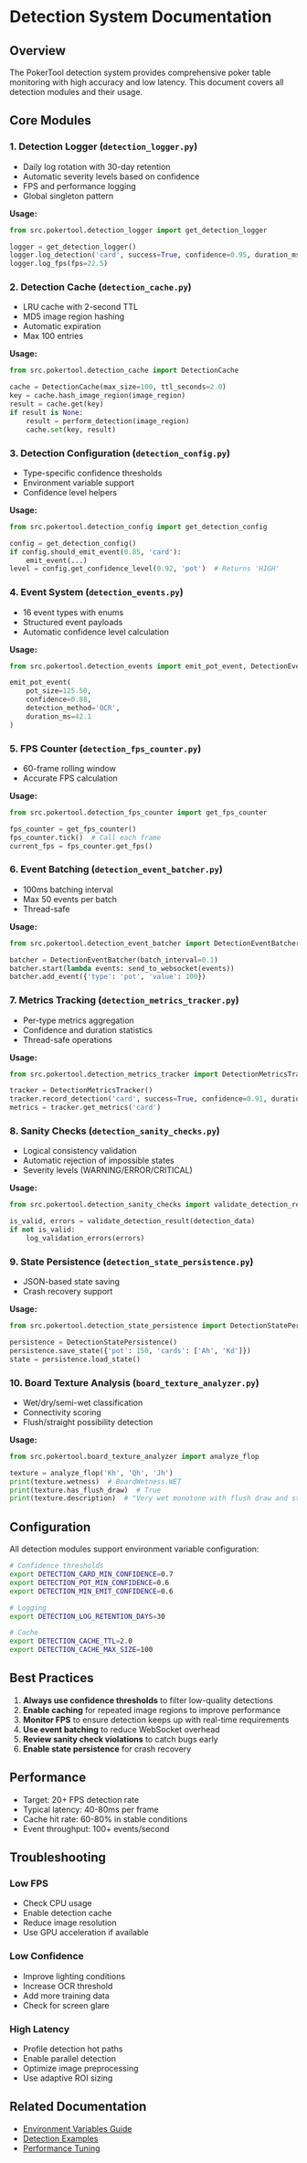 # Detection System Documentation

## Overview

The PokerTool detection system provides comprehensive poker table monitoring with high accuracy and low latency. This document covers all detection modules and their usage.

## Core Modules

### 1. Detection Logger (`detection_logger.py`)
- Daily log rotation with 30-day retention
- Automatic severity levels based on confidence
- FPS and performance logging
- Global singleton pattern

**Usage:**
```python
from src.pokertool.detection_logger import get_detection_logger

logger = get_detection_logger()
logger.log_detection('card', success=True, confidence=0.95, duration_ms=45.2)
logger.log_fps(fps=22.5)
```

### 2. Detection Cache (`detection_cache.py`)
- LRU cache with 2-second TTL
- MD5 image region hashing
- Automatic expiration
- Max 100 entries

**Usage:**
```python
from src.pokertool.detection_cache import DetectionCache

cache = DetectionCache(max_size=100, ttl_seconds=2.0)
key = cache.hash_image_region(image_region)
result = cache.get(key)
if result is None:
    result = perform_detection(image_region)
    cache.set(key, result)
```

### 3. Detection Configuration (`detection_config.py`)
- Type-specific confidence thresholds
- Environment variable support
- Confidence level helpers

**Usage:**
```python
from src.pokertool.detection_config import get_detection_config

config = get_detection_config()
if config.should_emit_event(0.85, 'card'):
    emit_event(...)
level = config.get_confidence_level(0.92, 'pot')  # Returns 'HIGH'
```

### 4. Event System (`detection_events.py`)
- 16 event types with enums
- Structured event payloads
- Automatic confidence level calculation

**Usage:**
```python
from src.pokertool.detection_events import emit_pot_event, DetectionEventType

emit_pot_event(
    pot_size=125.50,
    confidence=0.88,
    detection_method='OCR',
    duration_ms=42.1
)
```

### 5. FPS Counter (`detection_fps_counter.py`)
- 60-frame rolling window
- Accurate FPS calculation

**Usage:**
```python
from src.pokertool.detection_fps_counter import get_fps_counter

fps_counter = get_fps_counter()
fps_counter.tick()  # Call each frame
current_fps = fps_counter.get_fps()
```

### 6. Event Batching (`detection_event_batcher.py`)
- 100ms batching interval
- Max 50 events per batch
- Thread-safe

**Usage:**
```python
from src.pokertool.detection_event_batcher import DetectionEventBatcher

batcher = DetectionEventBatcher(batch_interval=0.1)
batcher.start(lambda events: send_to_websocket(events))
batcher.add_event({'type': 'pot', 'value': 100})
```

### 7. Metrics Tracking (`detection_metrics_tracker.py`)
- Per-type metrics aggregation
- Confidence and duration statistics
- Thread-safe operations

**Usage:**
```python
from src.pokertool.detection_metrics_tracker import DetectionMetricsTracker

tracker = DetectionMetricsTracker()
tracker.record_detection('card', success=True, confidence=0.91, duration_ms=38.5)
metrics = tracker.get_metrics('card')
```

### 8. Sanity Checks (`detection_sanity_checks.py`)
- Logical consistency validation
- Automatic rejection of impossible states
- Severity levels (WARNING/ERROR/CRITICAL)

**Usage:**
```python
from src.pokertool.detection_sanity_checks import validate_detection_result

is_valid, errors = validate_detection_result(detection_data)
if not is_valid:
    log_validation_errors(errors)
```

### 9. State Persistence (`detection_state_persistence.py`)
- JSON-based state saving
- Crash recovery support

**Usage:**
```python
from src.pokertool.detection_state_persistence import DetectionStatePersistence

persistence = DetectionStatePersistence()
persistence.save_state({'pot': 150, 'cards': ['Ah', 'Kd']})
state = persistence.load_state()
```

### 10. Board Texture Analysis (`board_texture_analyzer.py`)
- Wet/dry/semi-wet classification
- Connectivity scoring
- Flush/straight possibility detection

**Usage:**
```python
from src.pokertool.board_texture_analyzer import analyze_flop

texture = analyze_flop('Kh', 'Qh', 'Jh')
print(texture.wetness)  # BoardWetness.WET
print(texture.has_flush_draw)  # True
print(texture.description)  # "Very wet monotone with flush draw and straight draw"
```

## Configuration

All detection modules support environment variable configuration:

```bash
# Confidence thresholds
export DETECTION_CARD_MIN_CONFIDENCE=0.7
export DETECTION_POT_MIN_CONFIDENCE=0.6
export DETECTION_MIN_EMIT_CONFIDENCE=0.6

# Logging
export DETECTION_LOG_RETENTION_DAYS=30

# Cache
export DETECTION_CACHE_TTL=2.0
export DETECTION_CACHE_MAX_SIZE=100
```

## Best Practices

1. **Always use confidence thresholds** to filter low-quality detections
2. **Enable caching** for repeated image regions to improve performance
3. **Monitor FPS** to ensure detection keeps up with real-time requirements
4. **Use event batching** to reduce WebSocket overhead
5. **Review sanity check violations** to catch bugs early
6. **Enable state persistence** for crash recovery

## Performance

- Target: 20+ FPS detection rate
- Typical latency: 40-80ms per frame
- Cache hit rate: 60-80% in stable conditions
- Event throughput: 100+ events/second

## Troubleshooting

### Low FPS
- Check CPU usage
- Enable detection cache
- Reduce image resolution
- Use GPU acceleration if available

### Low Confidence
- Improve lighting conditions
- Increase OCR threshold
- Add more training data
- Check for screen glare

### High Latency
- Profile detection hot paths
- Enable parallel detection
- Optimize image preprocessing
- Use adaptive ROI sizing

## Related Documentation

- [Environment Variables Guide](./ENVIRONMENT_VARIABLES.md)
- [Detection Examples](./EXAMPLES.md)
- [Performance Tuning](./PERFORMANCE.md)
